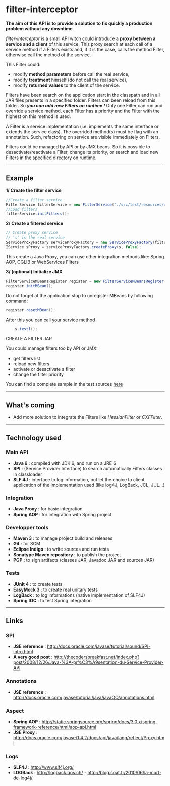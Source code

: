 filter-interceptor 
==================

**The aim of this API is to provide a solution to fix quickly a production problem without any downtime**.

*filter-interceptor* is a small API witch could introduce a **proxy between a service and a client** of this service.
This proxy search at each call of a service method if a Filters exists and, if it is the case, calls the method Filter, 
otherwise call the method of the service.

This Filter could:
* modify **method parameters** before call the real service, 
* modify **treatment** himself (do not call the real service),
* modify **returned values** to the client of the service.

Filters have been search on the application start in the classpath and in all JAR files presents in a specified folder.
Filters can been reload from this folder. So ***you can add new Filters on runtime !***
Only one Filter can run and override a service method, each Filter has a priority and the Filter with the highest on this method is used.

A Filter is a service implementation (i.e: implements the same interface or extends the service class). 
The overrided method(s) must be flag with an annotation. Such, refactoring on service are visible immediately on Filters.

Filters could be managed by API or by JMX beans. So it is possible to desactivate/reactivate a Filter, change its priority, 
or search and load new Filters in the specified directory on runtime.


---

## Example

**1/ Create the filter service**
~~~~java 
//Create a filter service
FilterService filterService = new FilterService("./src/test/resources/others_filters");
//Load filters
filterService.initFilters();
~~~~

**2/ Create a filtered service**
~~~~java 
// Create proxy service 
// 's' is the real service
ServiceProxyFactory serviceProxyFactory = new ServiceProxyFactory(filterService);
IService sProxy = serviceProxyFactory.createProxy(s, false);
~~~~
 This create a Java Proxy, you can use other integration methods like: Spring AOP, CGLIB or WebServices Filters

**3/ (optional) Initialize JMX**
~~~~java 
FilterServiceMBeansRegister register = new FilterServiceMBeansRegister(filterService);
register.initMBean();
~~~~

Do not forget at the application stop to unregister MBeans by following command:
~~~~java 
register.resetMBean();
~~~~

After this you can call your service method
~~~~java 
	s.test1();
~~~~

CREATE A FILTER
JAR

You could manage filters too by API or JMX:
* get filters list
* reload new filters
* activate or desactivate a filter
* change the filter priority 

You can find a complete sample in the test sources [here](https://github.com/antoine-aumjaud/filter-interceptor/blob/master/src/test/java/org/filterinterceptor/sample/MainFilterTest.java)

---

## What's coming
* Add more solution to integrate the Filters like *HessianFilter* or *CXFFilter*.

---

## Technology used

### Main API
* **Java 6**                    : compiled with JDK 6, and run on a JRE 6
* **SPI**                       : (Service Provider Interface) to search automatically Filters classes in classloader
* **SLF 4J**                    : interface to log information, but let the choice to client application of the implementation used (like log4J, LogBack, JCL, JUL...)

### Integration
* **Java Proxy**                : for basic integration
* **Spring AOP**                : for integration with Spring project

### Developper tools
* **Maven 3**                   : to manage project build and releases
* **Git**                       : for SCM
* **Eclipse Indigo**            : to write sources and run tests
* **Sonatype Maven repository** : to publish the project
* **PGP**                       : to sign artifacts (classes JAR, Javadoc JAR and sources JAR)

### Tests
* **JUnit 4**                   : to create tests
* **EasyMock 3**                : to create real unitary tests
* **LogBack**                   : to log informations (native implementation of SLF4J)
* **Spring IOC**                : to test Spring integration

---

## Links

### SPI
* **JSE reference**             : http://docs.oracle.com/javase/tutorial/sound/SPI-intro.html
* **A very good post**          : http://thecodersbreakfast.net/index.php?post/2008/12/26/Java-%3A-pr%C3%A9sentation-du-Service-Provider-API

### Annotations 
* **JSE reference**             : http://docs.oracle.com/javase/tutorial/java/javaOO/annotations.html

### Aspect
* **Spring AOP**                : http://static.springsource.org/spring/docs/3.0.x/spring-framework-reference/html/aop-api.html
* **JSE Proxy**                 : http://docs.oracle.com/javase/1.4.2/docs/api/java/lang/reflect/Proxy.html

### Logs
* **SLF4J**                     : http://www.slf4j.org/
* **LOGBack**                   : http://logback.qos.ch/ - http://blog.soat.fr/2010/06/la-mort-de-log4j/
 
 